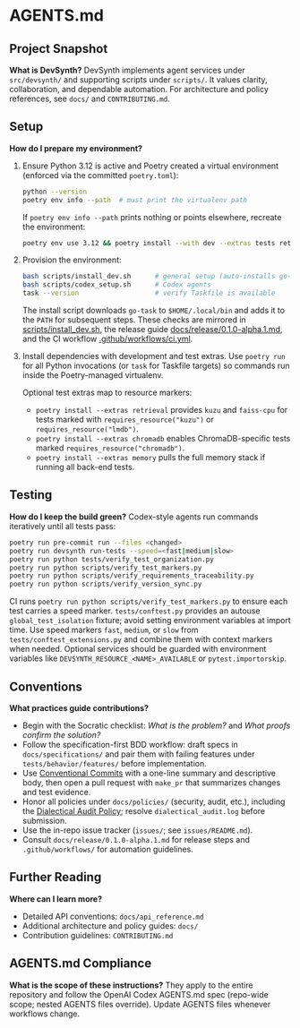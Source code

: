# AGENTS.md

## Project Snapshot

**What is DevSynth?**
DevSynth implements agent services under `src/devsynth/` and supporting scripts under `scripts/`. It values clarity, collaboration, and dependable automation. For architecture and policy references, see `docs/` and `CONTRIBUTING.md`.

## Setup

**How do I prepare my environment?**
1. Ensure Python 3.12 is active and Poetry created a virtual environment (enforced via the committed `poetry.toml`):
   ```bash
   python --version
   poetry env info --path  # must print the virtualenv path
   ```
   If `poetry env info --path` prints nothing or points elsewhere, recreate the environment:
   ```bash
   poetry env use 3.12 && poetry install --with dev --extras tests retrieval chromadb api
   ```
2. Provision the environment:
   ```bash
   bash scripts/install_dev.sh      # general setup (auto-installs go-task)
   bash scripts/codex_setup.sh      # Codex agents
   task --version                   # verify Taskfile is available
   ```
   The install script downloads `go-task` to `$HOME/.local/bin` and adds it to
   the `PATH` for subsequent steps. These checks are mirrored in
   [scripts/install_dev.sh](scripts/install_dev.sh),
   the release guide [docs/release/0.1.0-alpha.1.md](docs/release/0.1.0-alpha.1.md),
   and the CI workflow [.github/workflows/ci.yml](.github/workflows/ci.yml).
3. Install dependencies with development and test extras. Use `poetry run` for all Python invocations (or `task` for Taskfile targets) so commands run inside the Poetry-managed virtualenv.

   Optional test extras map to resource markers:
   - `poetry install --extras retrieval` provides `kuzu` and `faiss-cpu` for tests marked with `requires_resource("kuzu")` or `requires_resource("lmdb")`.
   - `poetry install --extras chromadb` enables ChromaDB-specific tests marked `requires_resource("chromadb")`.
   - `poetry install --extras memory` pulls the full memory stack if running all back-end tests.

## Testing

**How do I keep the build green?**
Codex-style agents run commands iteratively until all tests pass:
```bash
poetry run pre-commit run --files <changed>
poetry run devsynth run-tests --speed=<fast|medium|slow>
poetry run python tests/verify_test_organization.py
poetry run python scripts/verify_test_markers.py
poetry run python scripts/verify_requirements_traceability.py
poetry run python scripts/verify_version_sync.py
```
CI runs `poetry run python scripts/verify_test_markers.py` to ensure each test carries a speed marker.
`tests/conftest.py` provides an autouse `global_test_isolation` fixture; avoid setting environment variables at import time. Use speed markers `fast`, `medium`, or `slow` from `tests/conftest_extensions.py` and combine them with context markers when needed. Optional services should be guarded with environment variables like `DEVSYNTH_RESOURCE_<NAME>_AVAILABLE` or `pytest.importorskip`.

## Conventions

**What practices guide contributions?**
- Begin with the Socratic checklist: *What is the problem?* and *What proofs confirm the solution?*
- Follow the specification-first BDD workflow: draft specs in `docs/specifications/` and pair them with failing features under `tests/behavior/features/` before implementation.
- Use [Conventional Commits](https://www.conventionalcommits.org/) with a one-line summary and descriptive body, then open a pull request with `make_pr` that summarizes changes and test evidence.
- Honor all policies under `docs/policies/` (security, audit, etc.), including the [Dialectical Audit Policy](docs/policies/dialectical_audit.md); resolve `dialectical_audit.log` before submission.
- Use the in-repo issue tracker (`issues/`; see `issues/README.md`).
- Consult `docs/release/0.1.0-alpha.1.md` for release steps and `.github/workflows/` for automation guidelines.

## Further Reading

**Where can I learn more?**
- Detailed API conventions: `docs/api_reference.md`
- Additional architecture and policy guides: `docs/`
- Contribution guidelines: `CONTRIBUTING.md`

## AGENTS.md Compliance

**What is the scope of these instructions?**
They apply to the entire repository and follow the OpenAI Codex AGENTS.md spec (repo-wide scope; nested AGENTS files override). Update AGENTS files whenever workflows change.
